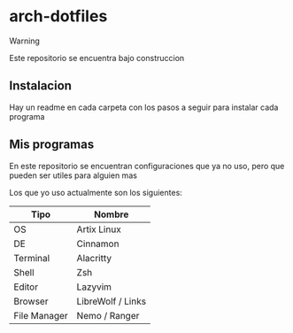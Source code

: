 # arch-dotfiles

> [!WARNING]
> Este repositorio se encuentra bajo construccion

## Instalacion

Hay un readme en cada carpeta con los pasos a seguir para instalar cada programa

## Mis programas

En este repositorio se encuentran configuraciones que ya no uso, pero que pueden ser utiles para alguien mas

Los que yo uso actualmente son los siguientes:

| Tipo | Nombre |
| --- | --- |
| OS | Artix Linux |
| DE | Cinnamon |
| Terminal | Alacritty |
| Shell | Zsh |
| Editor | Lazyvim |
| Browser | LibreWolf / Links |
| File Manager | Nemo / Ranger |

